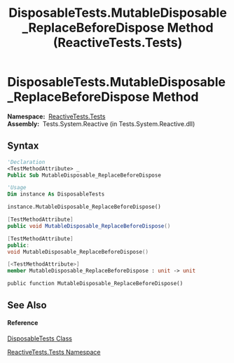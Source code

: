 ﻿---
title: DisposableTests.MutableDisposable_ReplaceBeforeDispose Method  (ReactiveTests.Tests)
TOCTitle: MutableDisposable_ReplaceBeforeDispose Method
ms:assetid: M:ReactiveTests.Tests.DisposableTests.MutableDisposable_ReplaceBeforeDispose
ms:mtpsurl: https://msdn.microsoft.com/en-us/library/reactivetests.tests.disposabletests.mutabledisposable_replacebeforedispose(v=VS.103)
ms:contentKeyID: 36620896
ms.date: 06/28/2011
mtps_version: v=VS.103
f1_keywords:
- ReactiveTests.Tests.DisposableTests.MutableDisposable_ReplaceBeforeDispose
dev_langs:
- CSharp
- JScript
- VB
- FSharp
- c++
---

# DisposableTests.MutableDisposable\_ReplaceBeforeDispose Method

**Namespace:**  [ReactiveTests.Tests](hh289046\(v=vs.103\).md)  
**Assembly:**  Tests.System.Reactive (in Tests.System.Reactive.dll)

## Syntax

``` vb
'Declaration
<TestMethodAttribute> _
Public Sub MutableDisposable_ReplaceBeforeDispose
```

``` vb
'Usage
Dim instance As DisposableTests

instance.MutableDisposable_ReplaceBeforeDispose()
```

``` csharp
[TestMethodAttribute]
public void MutableDisposable_ReplaceBeforeDispose()
```

``` c++
[TestMethodAttribute]
public:
void MutableDisposable_ReplaceBeforeDispose()
```

``` fsharp
[<TestMethodAttribute>]
member MutableDisposable_ReplaceBeforeDispose : unit -> unit 
```

``` jscript
public function MutableDisposable_ReplaceBeforeDispose()
```

## See Also

#### Reference

[DisposableTests Class](hh315231\(v=vs.103\).md)

[ReactiveTests.Tests Namespace](hh289046\(v=vs.103\).md)

